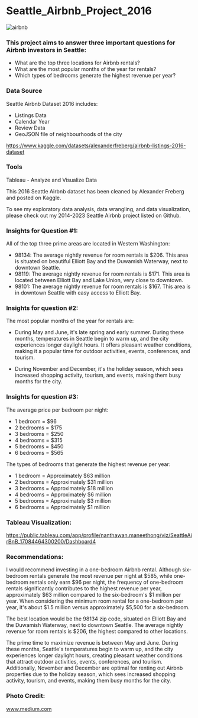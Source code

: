 # Seattle_Airbnb_Project_2016

![airbnb](https://github.com/NanManee/Seattle_Airbnb_Project_2016/assets/156528525/7e935956-ece0-428c-99f9-ca776704324e)

### This project aims to answer three important questions for Airbnb investors in Seattle:

- What are the top three locations for Airbnb rentals?
- What are the most popular months of the year for rentals?
- Which types of bedrooms generate the highest revenue per year?

### Data Source

Seattle Airbnb Dataset 2016 includes:
- Listings Data
- Calendar Year
- Review Data
- GeoJSON file of neighbourhoods of the city

https://www.kaggle.com/datasets/alexanderfreberg/airbnb-listings-2016-dataset

### Tools

Tableau - Analyze and Visualize Data

This 2016 Seattle Airbnb dataset has been cleaned by Alexander Freberg and posted on Kaggle.

To see my exploratory data analysis, data wrangling, and data visualization, please check out my 2014-2023 Seattle Airbnb project listed on Github.


### Insights for Question #1:

All of the top three prime areas are located in Western Washington:

- 98134: The average nightly revenue for room rentals is $206. This area is situated on beautiful Elliott Bay and the Duwamish Waterway, next to downtown Seattle.
- 98119: The average nightly revenue for room rentals is $171. This area is located between Elliott Bay and Lake Union, very close to downtown.
- 98101: The average nightly revenue for room rentals is $167. This area is in downtown Seattle with easy access to Elliott Bay.

### Insights for question #2:

The most popular months of the year for rentals are:

- During May and June, it's late spring and early summer. During these months, temperatures in Seattle begin to warm up, and the city experiences longer daylight hours. It offers pleasant weather conditions, making it a popular time for outdoor activities, events, conferences, and tourism.

- During November and December, it's the holiday season, which sees increased shopping activity, tourism, and events, making them busy months for the city.

### Insights for question #3:

The average price per bedroom per night:

- 1 bedroom = $96
- 2 bedrooms = $175
- 3 bedrooms = $250
- 4 bedrooms = $315
- 5 bedrooms = $450
- 6 bedrooms = $565
  
The types of bedrooms that generate the highest revenue per year:

- 1 bedroom = Approximately $63 million
- 2 bedrooms = Approximately $31 million
- 3 bedrooms = Approximately $18 million
- 4 bedrooms = Approximately $6 million
- 5 bedrooms = Approximately $3 million
- 6 bedrooms = Approximately $1 million

### Tableau Visualization:

  https://public.tableau.com/app/profile/nanthawan.maneethong/viz/SeattleAirBnB_17084464300200/Dashboard4

### Recommendations:

I would recommend investing in a one-bedroom Airbnb rental. Although six-bedroom rentals generate the most revenue per night at $585, while one-bedroom rentals only earn $96 per night, the frequency of one-bedroom rentals significantly contributes to the highest revenue per year, approximately $63 million compared to the six-bedroom's $1 million per year. When considering the minimum room rental for a one-bedroom per year, it's about $1.5 million versus approximately $5,500 for a six-bedroom.

The best location would be the 98134 zip code, situated on Elliott Bay and the Duwamish Waterway, next to downtown Seattle. The average nightly revenue for room rentals is $206, the highest compared to other locations.

The prime time to maximize revenue is between May and June. During these months, Seattle's temperatures begin to warm up, and the city experiences longer daylight hours, creating pleasant weather conditions that attract outdoor activities, events, conferences, and tourism. Additionally, November and December are optimal for renting out Airbnb properties due to the holiday season, which sees increased shopping activity, tourism, and events, making them busy months for the city.

### Photo Credit: 

www.medium.com
